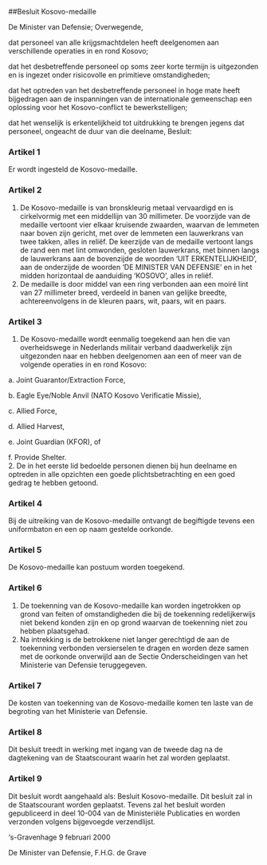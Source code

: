 <meta http-equiv='Content-Type' content='text/html; charset=utf-8' />

##Besluit Kosovo-medaille

De Minister van Defensie; 
Overwegende,

dat personeel van alle krijgsmachtdelen heeft deelgenomen aan verschillende operaties in en rond Kosovo;

dat het desbetreffende personeel op soms zeer korte termijn is uitgezonden en is ingezet onder risicovolle en primitieve omstandigheden;

dat het optreden van het desbetreffende personeel in hoge mate heeft bijgedragen aan de inspanningen van de internationale gemeenschap een oplossing voor het Kosovo-conflict te bewerkstelligen;

dat het wenselijk is erkentelijkheid tot uitdrukking te brengen jegens dat personeel, ongeacht de duur van die deelname,  Besluit:     

### Artikel  1  

Er wordt ingesteld de Kosovo-medaille.  

### Artikel  2  

1.  De Kosovo-medaille is van bronskleurig metaal vervaardigd en is cirkelvormig met een middellijn van 30 millimeter. De voorzijde van de medaille vertoont vier elkaar kruisende zwaarden, waarvan de lemmeten naar boven zijn gericht, met over de lemmeten een lauwerkrans van twee takken, alles in reliëf. De keerzijde van de medaille vertoont langs de rand een met lint omwonden, gesloten lauwerkrans, met binnen langs de lauwerkrans aan de bovenzijde de woorden ‘UIT ERKENTELIJKHEID’, aan de onderzijde de woorden ‘DE MINISTER VAN DEFENSIE’ en in het midden horizontaal de aanduiding ‘KOSOVO’, alles in reliëf.   
2.  De medaille is door middel van een ring verbonden aan een moiré lint van 27 millimeter breed, verdeeld in banen van gelijke breedte, achtereenvolgens in de kleuren paars, wit, paars, wit en paars.   

### Artikel  3  

1.  De Kosovo-medaille wordt eenmalig toegekend aan hen die van overheidswege in Nederlands militair verband daadwerkelijk zijn uitgezonden naar en hebben deelgenomen aan een of meer van de volgende operaties in en rond Kosovo: 

a.  Joint Guarantor/Extraction Force, 

b.  Eagle Eye/Noble Anvil (NATO Kosovo Verificatie Missie), 

c.  Allied Force, 

d.  Allied Harvest, 

e.  Joint Guardian (KFOR), of 

f.  Provide Shelter.    
2.  De in het eerste lid bedoelde personen dienen bij hun deelname en optreden in alle opzichten een goede plichtsbetrachting en een goed gedrag te hebben getoond.   

### Artikel  4  

Bij de uitreiking van de Kosovo-medaille ontvangt de begiftigde tevens een uniformbaton en een op naam gestelde oorkonde.  

### Artikel  5  

De Kosovo-medaille kan postuum worden toegekend.  

### Artikel  6  

1.  De toekenning van de Kosovo-medaille kan worden ingetrokken op grond van feiten of omstandigheden die bij de toekenning redelijkerwijs niet bekend konden zijn en op grond waarvan de toekenning niet zou hebben plaatsgehad.   
2.  Na intrekking is de betrokkene niet langer gerechtigd de aan de toekenning verbonden versierselen te dragen en worden deze samen met de oorkonde onverwijld aan de Sectie Onderscheidingen van het Ministerie van Defensie teruggegeven.   

### Artikel  7  

De kosten van toekenning van de Kosovo-medaille komen ten laste van de begroting van het Ministerie van Defensie.  

### Artikel  8  

Dit besluit treedt in werking met ingang van de tweede dag na de dagtekening van de Staatscourant waarin het zal worden geplaatst.  

### Artikel  9  

Dit besluit wordt aangehaald als: Besluit Kosovo-medaille. 
Dit besluit zal in de Staatscourant worden geplaatst. Tevens zal het besluit worden gepubliceerd in deel 10-004 van de Ministeriële Publicaties en worden verzonden volgens bijgevoegde verzendlijst.   

‘s-Gravenhage 
9 februari 2000    

De 
Minister van Defensie, 
F.H.G. de Grave      

